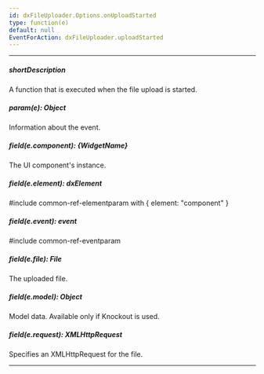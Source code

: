 ```yaml
---
id: dxFileUploader.Options.onUploadStarted
type: function(e)
default: null
EventForAction: dxFileUploader.uploadStarted
---
```

---
##### shortDescription
A function that is executed when the file upload is started.

##### param(e): Object
Information about the event.

##### field(e.component): {WidgetName}
The UI component's instance.

##### field(e.element): dxElement
#include common-ref-elementparam with { element: "component" }

##### field(e.event): event
#include common-ref-eventparam

##### field(e.file): File
The uploaded file.

##### field(e.model): Object
Model data. Available only if Knockout is used.

##### field(e.request): XMLHttpRequest
Specifies an XMLHttpRequest for the file.

---
